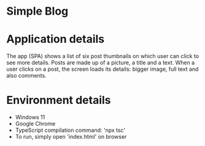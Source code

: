 # Simple Blog

# Application details
The app (SPA) shows a list of six post thumbnails on which user can click to see more details.
Posts are made up of a picture, a title and a text.
When a user clicks on a post, the screen loads its details: bigger image, full text and also comments.

# Environment details
- Windows 11
- Google Chrome
- TypeScript compilation command: 'npx tsc'
- To run, simply open 'index.html' on browser